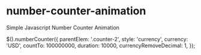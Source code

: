 # number-counter-animation
Simple Javascript Number Counter Animation


$().numberCounter({
    parentElem: '.counter-2',
    style: 'currency',
    currency: 'USD',
    countTo: 100000000,
    duration: 10000,
    currencyRemoveDecimal: 1,
});
